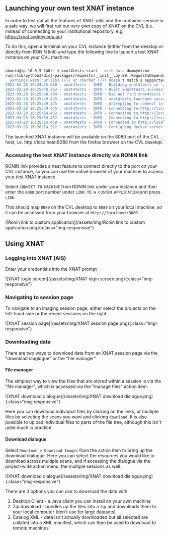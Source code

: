 ---
---

## Launching your own test XNAT instance

In order to test out all the features of XNAT-utils and the container service in a
safe way, we will first run our very own copy of XNAT on the CVL (i.e. instead of
connecting to your institutional repository, e.g. https://xnat.sydney.edu.au).

To do this, open a terminal on your CVL instance (either from the desktop or directly
from RONIN link) and type the following line to launch a test XNAT instance
on your CVL machine.

```bash

ubuntu@ip-10-0-5-248:~ $ xnat4tests start --with-data dummydicom
/usr/lib/python3/dist-packages/requests/__init__.py:89: RequestsDependencyWarning: urllib3 (1.26.15) or chardet (3.0.4) doesn't match a supported version!
  warnings.warn("urllib3 ({}) or chardet ({}) doesn't match a supported "
2023-03-28 16:24:25,610 - xnat4tests - INFO - Building xnat4tests in '/home/ubuntu/.xnat4tests/build' directory
2023-03-28 16:25:48,762 - xnat4tests - INFO - Built xnat4tests successfully
2023-03-28 16:25:48,764 - xnat4tests - INFO - Did not find xnat4tests container, relaunching
2023-03-28 16:25:49,425 - xnat4tests - INFO - xnat4tests launched successfully
2023-03-28 16:25:49,425 - xnat4tests - INFO - Attempting to connect to http://localhost:8080
2023-03-28 16:25:49,425 - xnat4tests - INFO - Connecting to http://localhost:8080 as 'admin'
2023-03-28 16:25:54,432 - xnat4tests - INFO - Connecting to http://localhost:8080 as 'admin'
2023-03-28 16:25:59,437 - xnat4tests - INFO - Connecting to http://localhost:8080 as 'admin'
2023-03-28 16:28:14,459 - xnat4tests - INFO - Connected to http://localhost:8080 successfully
2023-03-28 16:28:14,512 - xnat4tests - INFO - Configuing docker server for container service
```

The launched XNAT instance will be available on the 8080 port of the CVL host, i.e.
http://localhost:8080 from the firefox browser on the CVL desktop.

### Accessing the test XNAT instance directly via RONIN link

RONIN link provides a neat feature to connect directly to the port on your CVL instance,
so you can use the native browser of your machine to access your test XNAT instance.

Select `CONNECT TO MACHINE` from RONIN link under your instance and then enter the `8080`
port number under `LINK TO A CUSTOM APPLICATION` and press `LINK`.

This should map `8080` on the CVL desktop to `8080` on your local machine, so it can
be accessed from your browser at `http://localhost:8080`.

![Ronin link to custom application](/assets/img/Ronin link to custom application.png){:class="img-responsive"}


## Using XNAT

### Logging into XNAT (AIS)

Enter your credentials into the XNAT prompt

![XNAT login screen](/assets/img/XNAT login screen.png){:class="img-responsive"}

### Navigating to session page

To navigate to an imaging session page, either select the projects on the left-hand
side or the recent sessions on the right.

![XNAT session page](/assets/img/XNAT session page.png){:class="img-responsive"}

### Downloading data

There are two ways to download data from an XNAT session page via the "download diaglogue"
or the "file manager"

#### File manager

The simplest way to view the files that are stored within a session is via the "file manager",
which is accessed via the "manage files" action item.

![XNAT download dialogue](/assets/img/XNAT download dialogue.png){:class="img-responsive"}

Here you can download individual files by clicking on the links, or multiple files by
selecting the scans you want and clicking `download`. It is also possible to upload
individual files to parts of the file tree, although this isn't used much in practice.

#### Download dialogue

Select `Download > Download Images` from the action item to bring up the download dialogue.
Here you can select the resources you would like to download across multiple scans,
and if accessing the dialogue via the project-wide action menu, the multiple sessions
as well.

![XNAT download dialogue](/assets/img/XNAT download dialogue.png){:class="img-responsive"}

There are 3 options you can use to download the data with

1. Desktop Client - a Java client you can install on your own machine
2. Zip download - bundles up the files into a zip and downloads them to your local computer (don't use for large datasets)
3. Catalog XML - data isn't actually downloaded but all selected are collated into a XML manifest, which can then be used to download to remote machines